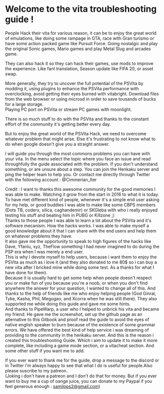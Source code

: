 # Welcome to the vita troubleshooting guide !

People Hack their vita for various reason, it can be to enjoy the great world of emulations, like doing some rampage in GTA, race with Gran turismo or have some action packed game like Pursuit Force. Going nostalgic and play the original Sonic games, Mario games and play Metal Slug and arcades game.  
  
They can also hack it so they can hack their games, use mods to improve the experience. Like fant translation, Season update like FIFA 20, or asset swap.  
  
More generally, they try to uncover the full potential of the PSVita by modding it, using plugins to enhance the PSVita performance with overclocking, avoid getting their eyes burned with vitabright. Download files from the web browser or using microsd in order to save tousands of bucks for a large storage.  
Playing PC port on PSVita or stream PC games with moonlight.  
  
There is so much stuff to do with the PSVita and thanks to the constant effort of the community it's getting better every day.   
  
But to enjoy the great world of the PSVita Hack, we need to overcome whatever problem that might arise. Else it's frustrating to not know what to do when google doesn't give you a straight answer.  
  
I will guide you through the most commons problems you can have with your vita. In the menu select the topic where you face an issue and read throughfully the guide associated with the problem. If you don't understand something, or are unsure about a step. You can join the Henkaku server and ping the helper team to help you. Or contact me directly through Twitter with the following account : @Cimmerian\_Iter  
  
  
Credit : I want to thanks this awesome community for the good memories I was able to make. Watching it grow from the start in 2016 to what it is today.   
To have met different kind of people, whenever it's a simple end user asking for my help, or good buddies I was able to make like some CBPS members \(Dots TB, coderx, silica, caghandemir\) or SKGleba with who i really enjoyed testing his stuff and beating him in PUBG or Killzone ;\)   
Thanks to those people I was able to learn a lot about the PSVita and it's software mecanism. How the hacks works. I was able to make myself a good knowledge about it that I can share with the end users and help them on whatever problems they have.   
It also gave me the opportunity to speak to high figures of the hacks like Dave, Yfanlu, xyz, TheFlow something I had never imagined to do during the PSP era when I was merely a end user.   
This is why I devote myself to help users, because i want them to enjoy the PSVita as much as i love it \(and they also donated to me 80$ so i can buy a new vita after I bricked mine while doing some test. As a thanks for what I have done for them\).   
Because it is usually hard to get some help when people doesn't respect you or make fun of you because you're a noob, or when you don't find anywhere the answer for your question, I wanted to change all of this. And thanks to the help of friends like me who enjoy helping people \(God Ginrai, Tyke, Kasha, Phil, Megugao, and Xcorra when he was still there\). They also supported me while doing this guide and gave me some hints.   
And thanks to PipeWarp, a user who I helped to unbrick his vita and became my friend. He gave me the screenshot, set up the github page as an alternative to this Gitbook and proof read the guide to avoid the eyes of native english speaker to burn because of the existence of some grammar errors. We have offered the best kind of help service i was dreaming of providing to the community in the henkaku server. And this is the reason i created this troubleshooting Guide. Which i aim to update it to make it more complete, like including a game mode section, or a vitacheat section. And some other stuff if you want me to add.   


If you ever want to thank me for the guide, drop a message to the discord or in Twitter i'm always happy to see that what I do is useful for people.Also please suscribe to my patreon.  
\(Joking i don't have a patreon and I don't do that for money. But if you ever want to buy me a cup of oange juice, you can donate to my Paypal if you feel generous enough : samilops2@gmail.com\)

